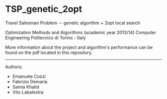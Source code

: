 TSP_genetic_2opt
================

Travel Salesman Problem -- genetic algorithm + 2opt local search

Optimization Methods and Algorithms (academic year 2013/14)
Computer Engineering
Politecnico di Torino - Italy 

More information about the project and algorithm's performance can be found on the pdf located in this repository.

------------------------------

Authors:

* Emanuele Cozzi
* Fabrizio Demaria
* Samia Khalid
* Vito Labalestra
